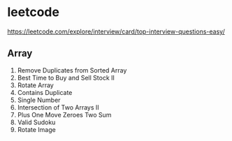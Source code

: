 # leetcode

<https://leetcode.com/explore/interview/card/top-interview-questions-easy/>

## Array

  1. Remove Duplicates from Sorted Array  
  2. Best Time to Buy and Sell Stock II  
  3. Rotate Array  
  4. Contains Duplicate  
  5. Single Number  
  6. Intersection of Two Arrays II  
  7. Plus One  Move Zeroes  Two Sum  
  8. Valid Sudoku  
  9. Rotate Image
